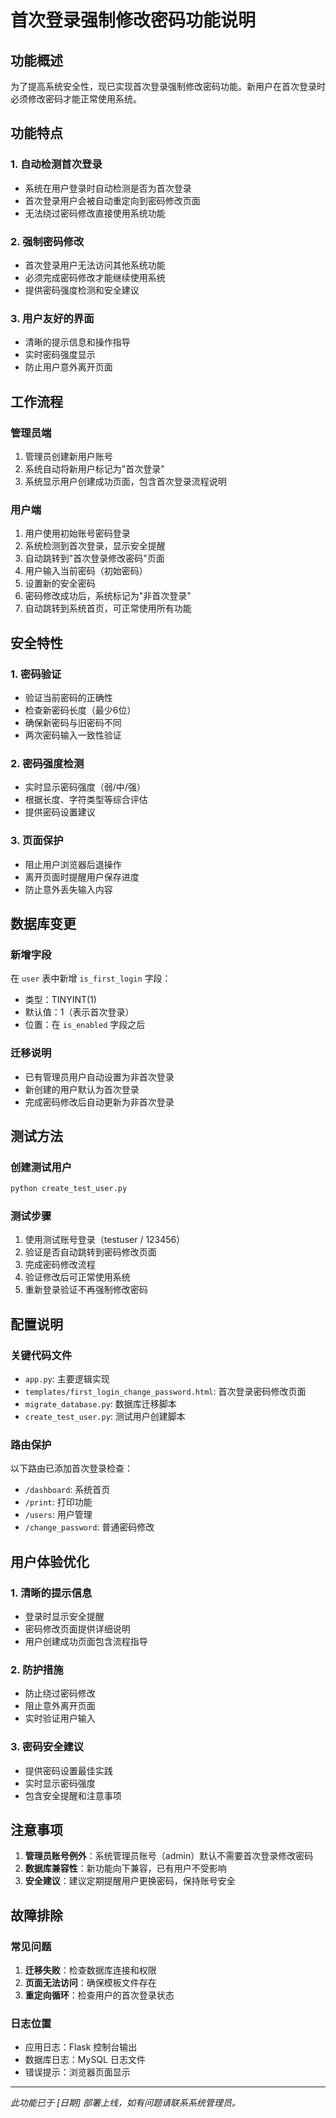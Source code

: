 # 首次登录强制修改密码功能说明

## 功能概述

为了提高系统安全性，现已实现首次登录强制修改密码功能。新用户在首次登录时必须修改密码才能正常使用系统。

## 功能特点

### 1. 自动检测首次登录
- 系统在用户登录时自动检测是否为首次登录
- 首次登录用户会被自动重定向到密码修改页面
- 无法绕过密码修改直接使用系统功能

### 2. 强制密码修改
- 首次登录用户无法访问其他系统功能
- 必须完成密码修改才能继续使用系统
- 提供密码强度检测和安全建议

### 3. 用户友好的界面
- 清晰的提示信息和操作指导
- 实时密码强度显示
- 防止用户意外离开页面

## 工作流程

### 管理员端
1. 管理员创建新用户账号
2. 系统自动将新用户标记为"首次登录"
3. 系统显示用户创建成功页面，包含首次登录流程说明

### 用户端
1. 用户使用初始账号密码登录
2. 系统检测到首次登录，显示安全提醒
3. 自动跳转到"首次登录修改密码"页面
4. 用户输入当前密码（初始密码）
5. 设置新的安全密码
6. 密码修改成功后，系统标记为"非首次登录"
7. 自动跳转到系统首页，可正常使用所有功能

## 安全特性

### 1. 密码验证
- 验证当前密码的正确性
- 检查新密码长度（最少6位）
- 确保新密码与旧密码不同
- 两次密码输入一致性验证

### 2. 密码强度检测
- 实时显示密码强度（弱/中/强）
- 根据长度、字符类型等综合评估
- 提供密码设置建议

### 3. 页面保护
- 阻止用户浏览器后退操作
- 离开页面时提醒用户保存进度
- 防止意外丢失输入内容

## 数据库变更

### 新增字段
在 `user` 表中新增 `is_first_login` 字段：
- 类型：TINYINT(1)
- 默认值：1（表示首次登录）
- 位置：在 `is_enabled` 字段之后

### 迁移说明
- 已有管理员用户自动设置为非首次登录
- 新创建的用户默认为首次登录
- 完成密码修改后自动更新为非首次登录

## 测试方法

### 创建测试用户
```bash
python create_test_user.py
```

### 测试步骤
1. 使用测试账号登录（testuser / 123456）
2. 验证是否自动跳转到密码修改页面
3. 完成密码修改流程
4. 验证修改后可正常使用系统
5. 重新登录验证不再强制修改密码

## 配置说明

### 关键代码文件
- `app.py`: 主要逻辑实现
- `templates/first_login_change_password.html`: 首次登录密码修改页面
- `migrate_database.py`: 数据库迁移脚本
- `create_test_user.py`: 测试用户创建脚本

### 路由保护
以下路由已添加首次登录检查：
- `/dashboard`: 系统首页
- `/print`: 打印功能
- `/users`: 用户管理
- `/change_password`: 普通密码修改

## 用户体验优化

### 1. 清晰的提示信息
- 登录时显示安全提醒
- 密码修改页面提供详细说明
- 用户创建成功页面包含流程指导

### 2. 防护措施
- 防止绕过密码修改
- 阻止意外离开页面
- 实时验证用户输入

### 3. 密码安全建议
- 提供密码设置最佳实践
- 实时显示密码强度
- 包含安全提醒和注意事项

## 注意事项

1. **管理员账号例外**：系统管理员账号（admin）默认不需要首次登录修改密码
2. **数据库兼容性**：新功能向下兼容，已有用户不受影响
3. **安全建议**：建议定期提醒用户更换密码，保持账号安全

## 故障排除

### 常见问题
1. **迁移失败**：检查数据库连接和权限
2. **页面无法访问**：确保模板文件存在
3. **重定向循环**：检查用户的首次登录状态

### 日志位置
- 应用日志：Flask 控制台输出
- 数据库日志：MySQL 日志文件
- 错误提示：浏览器页面显示

---

*此功能已于 [日期] 部署上线，如有问题请联系系统管理员。* 